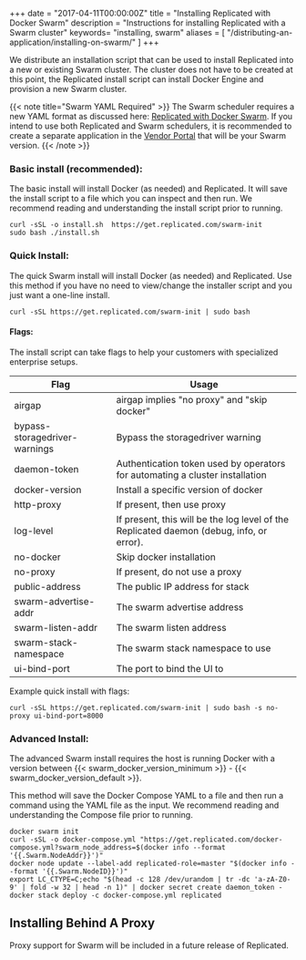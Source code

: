 +++
date = "2017-04-11T00:00:00Z"
title = "Installing Replicated with Docker Swarm"
description = "Instructions for installing Replicated with a Swarm cluster"
keywords= "installing, swarm"
aliases = [
    "/distributing-an-application/installing-on-swarm/"
]
+++

We distribute an installation script that can be used to install Replicated into a new or existing Swarm cluster. The cluster does not have to be created at this point, the Replicated install script can install Docker Engine and provision a new Swarm cluster.

{{< note title="Swarm YAML Required" >}}
The Swarm scheduler requires a new YAML format as discussed here: [Replicated with Docker Swarm](/packaging-an-application/docker-swarm/). If you intend to use both Replicated and Swarm schedulers, it is recommended to create a separate application in the [Vendor Portal](https://vendor.replicated.com) that will be your Swarm version.
{{< /note >}}

### Basic install (recommended):

The basic install will install Docker (as needed) and Replicated. It will save the install script to a file which you can inspect and then run. We recommend reading and understanding the install script prior to running.


```shell
curl -sSL -o install.sh  https://get.replicated.com/swarm-init
sudo bash ./install.sh
```

### Quick Install:  

The quick Swarm install will install Docker (as needed) and Replicated. Use this method if you have no need to view/change the installer script and you just want a one-line install.

```shell
curl -sSL https://get.replicated.com/swarm-init | sudo bash
```

#### Flags:
The install script can take flags to help your customers with specialized enterprise setups.

|Flag|Usage|
|----|-----|
|airgap|airgap implies "no proxy" and "skip docker"|
|bypass-storagedriver-warnings|Bypass the storagedriver warning|
|daemon-token|Authentication token used by operators for automating a cluster installation|
|docker-version|Install a specific version of docker|
|http-proxy|If present, then use proxy|
|log-level|If present, this will be the log level of the Replicated daemon (debug, info, or error).|
|no-docker|Skip docker installation|
|no-proxy|If present, do not use a proxy|
|public-address|The public IP address for stack|
|swarm-advertise-addr|The swarm advertise address|
|swarm-listen-addr|The swarm listen address|
|swarm-stack-namespace|The swarm stack namespace to use|
|ui-bind-port|The port to bind the UI to|

Example quick install with flags:
```shell
curl -sSL https://get.replicated.com/swarm-init | sudo bash -s no-proxy ui-bind-port=8000
```

### Advanced Install:

The advanced Swarm install requires the host is running Docker with a version between {{< swarm_docker_version_minimum >}} - {{< swarm_docker_version_default >}}.

This method will save the Docker Compose YAML to a file and then run a command using the YAML file as the input. We recommend reading and understanding the Compose file prior to running.

```shell
docker swarm init
curl -sSL -o docker-compose.yml "https://get.replicated.com/docker-compose.yml?swarm_node_address=$(docker info --format '{{.Swarm.NodeAddr}}')"
docker node update --label-add replicated-role=master "$(docker info --format '{{.Swarm.NodeID}}')"
export LC_CTYPE=C;echo "$(head -c 128 /dev/urandom | tr -dc 'a-zA-Z0-9' | fold -w 32 | head -n 1)" | docker secret create daemon_token -
docker stack deploy -c docker-compose.yml replicated
```

## Installing Behind A Proxy

Proxy support for Swarm will be included in a future release of Replicated.

